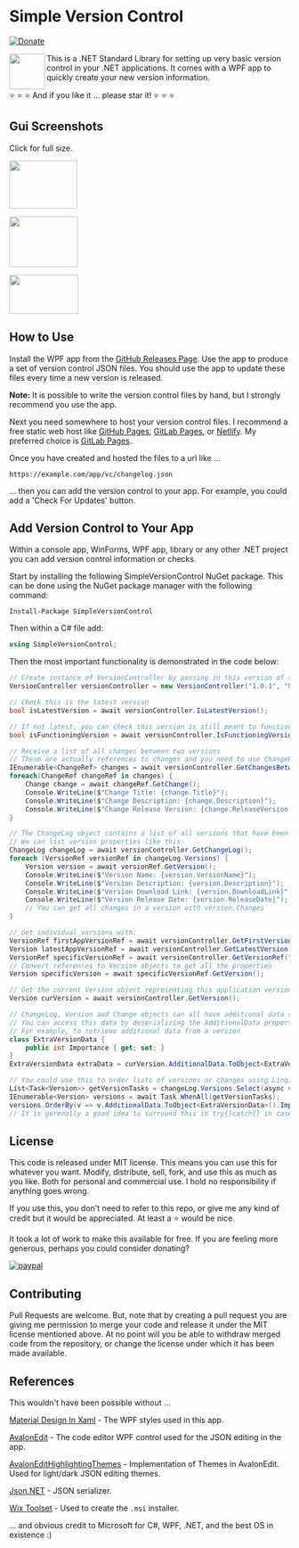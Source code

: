 # Simple Version Control

[![Donate](https://img.shields.io/badge/Donate-PayPal-green.svg)](https://www.paypal.com/cgi-bin/webscr?cmd=_s-xclick&hosted_button_id=MLD56V6HQWCKU&source=url)

<img align="left" width="64" height="64" src="https://cdn.jam-es.com/img/simple-version-control/icon.png">

This is a .NET Standard Library for setting up very basic version control in your .NET applications. It comes with a WPF app to quickly create your new version information.  

:star: :star: :star: And if you like it ... please star it! :star: :star: :star:  

## Gui Screenshots

Click for full size.

[<img width="122" height="86" src="https://cdn.jam-es.com/img/simple-version-control/screen1.png">](https://cdn.jam-es.com/img/simple-version-control/screen1.png)

[<img width="123" height="91" src="https://cdn.jam-es.com/img/simple-version-control/screen2.png">](https://cdn.jam-es.com/img/simple-version-control/screen2.png)

[<img width="124" height="70" src="https://cdn.jam-es.com/img/simple-version-control/screen3.png">](https://cdn.jam-es.com/img/simple-version-control/screen3.png)

## How to Use

Install the WPF app from the [GitHub Releases Page](https://github.com/James231/Simple-Version-Control/releases). Use the app to produce a set of version control JSON files. You should use the app to update these files every time a new version is released.  
  
**Note:** It is possible to write the version control files by hand, but I strongly recommend you use the app.  
  
Next you need somewhere to host your version control files. I recommend a free static web host like [GitHub Pages](https://pages.github.com/), [GitLab Pages](https://docs.gitlab.com/ee/user/project/pages/), or [Netlify](https://www.netlify.com/). My preferred choice is [GitLab Pages](https://docs.gitlab.com/ee/user/project/pages/).  
  
Once you have created and hosted the files to a url like ...  
```
https://example.com/app/vc/changelog.json
```
... then you can add the version control to your app. For example, you could add a 'Check For Updates' button.  
  
## Add Version Control to Your App

Within a console app, WinForms, WPF app, library or any other .NET project you can add version control information or checks.  
  
Start by installing the following SimpleVersionControl NuGet package. This can be done using the NuGet package manager with the following command:  
```
Install-Package SimpleVersionControl
```

Then within a C# file add:
```cs
using SimpleVersionControl;
```

Then the most important functionality is demonstrated in the code below:
```cs
// Create instance of VersionController by passing in this version of the application, and the URL of the directory containing changelog file:
VersionController versionController = new VersionController("1.0.1", "https://example.com/app/vc/");

// Check this is the latest version
bool isLatestVersion = await versionController.IsLatestVersion();

// If not latest, you can check this version is still meant to function correctly
bool isFunctioningVersion = await versionController.IsFunctioningVersion();

// Receive a list of all changes between two versions
// These are actually references to changes and you need to use ChangeRef.GetChange to get the Change object
IEnumerable<ChangeRef> changes = await versionController.GetChangesBetween("1.0.0", "1.0.1");
foreach(ChangeRef changeRef in changes) {
    Change change = await changeRef.GetChange();
    Console.WriteLine($"Change Title: {change.Title}");
    Console.WriteLine($"Change Description: {change.Description}");
    Console.WriteLine($"Change Release Version: {change.ReleaseVersion.VersionName}");
}

// The ChangeLog object contains a list of all versions that have been released
// We can list version properties like this:
ChangeLog changeLog = await versionController.GetChangeLog();
foreach (VersionRef versionRef in changeLog.Versions) {
    Version version = await versionRef.GetVersion();
    Console.WriteLine($"Version Name: {version.VersionName}");
    Console.WriteLine($"Version Description: {version.Description}");
    Console.WriteLine($"Version Download Link: {version.DownloadLink}");
    Console.WriteLine($"Version Release Date: {version.ReleaseDate}");
    // You can get all changes in a version with version.Changes
}

// Get individual versions with:
VersionRef firstAppVersionRef = await versionController.GetFirstVersionRef();
Version latestAppVersionRef = await versionController.GetLatestVersion();
VersionRef specificVersionRef = await versionController.GetVersionRef("1.0.1b4");
// Convert references to Version objects to get all the properties
Version specificVersion = await specificVersionRef.GetVersion();

// Get the current Version object representing this application version
Version curVersion = await versionController.GetVersion();

// ChangeLog, Version and Change objects can all have additional data stored within them (set in the WPF app)
// You can access this data by deserializing the AdditionalData property (it is a JObject)
// For example, to retrieve additional data from a version
class ExtraVersionData {
    public int Importance { get; set; }
}
ExtraVersionData extraData = curVersion.AdditionalData.ToObject<ExtraVersionData>();

// You could use this to order lists of versions or changes using Linq:
List<Task<Version>> getVersionTasks = changeLog.Versions.Select(async v => await v.GetVersion()).ToList();
IEnumerable<Version> versions = await Task.WhenAll(getVersionTasks);
versions.OrderBy(v => v.AdditionalData.ToObject<ExtraVersionData>().Importance);
// It is gerenally a good idea to surround this in try{}catch{} in case ToObject throws an error
```

## License

This code is released under MIT license. This means you can use this for whatever you want. Modify, distribute, sell, fork, and use this as much as you like. Both for personal and commercial use. I hold no responsibility if anything goes wrong.  
  
If you use this, you don't need to refer to this repo, or give me any kind of credit but it would be appreciated. At least a :star: would be nice.  

It took a lot of work to make this available for free. If you are feeling more generous, perhaps you could consider donating?

[![paypal](https://www.paypalobjects.com/en_US/i/btn/btn_donateCC_LG.gif)](https://www.paypal.com/cgi-bin/webscr?cmd=_s-xclick&hosted_button_id=MLD56V6HQWCKU&source=url)

## Contributing

Pull Requests are welcome. But, note that by creating a pull request you are giving me permission to merge your code and release it under the MIT license mentioned above. At no point will you be able to withdraw merged code from the repository, or change the license under which it has been made available.

## References

This wouldn't have been possible without ...

[Material Design In Xaml](http://materialdesigninxaml.net/) - The WPF styles used in this app.  
  
[AvalonEdit](http://avalonedit.net/) - The code editor WPF control used for the JSON editing in the app.  
  
[AvalonEditHighlightingThemes](https://github.com/Dirkster99/AvalonEditHighlightingThemes) - Implementation of Themes in AvalonEdit. Used for light/dark JSON editing themes.  
  
[Json.NET](https://www.newtonsoft.com/json) - JSON serializer.  

[Wix Toolset](https://wixtoolset.org/) - Used to create the `.msi` installer.

... and obvious credit to Microsoft for C#, WPF, .NET, and the best OS in existence :)